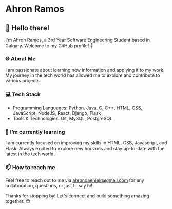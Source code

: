# Ahron Ramos

## 👋 Hello there!

I'm Ahron Ramos, a 3rd Year Software Engineering Student based in Calgary. Welcome to my GitHub profile! 🚀

### 🌐 About Me

I am passionate about learning new information and applying it to my work. My journey in the tech world has allowed me to explore and contribute to various projects.

### 💻 Tech Stack

- Programming Languages: Python, Java, C, C++, HTML, CSS, JavaScript, NodeJS, React, Django, Flask
- Tools & Technologies: Git, MySQL, PostgreSQL

### 🌱 I’m currently learning

I am currently focused on improving my skills in HTML, CSS, Javascript, and Flask. Always excited to explore new horizons and stay up-to-date with the latest in the tech world.

### 📫 How to reach me

Feel free to reach out to me via ahrondaenielr@gmail.com for any collaboration, questions, or just to say hi!

Thanks for stopping by! Let's connect and build something amazing together. 😊
